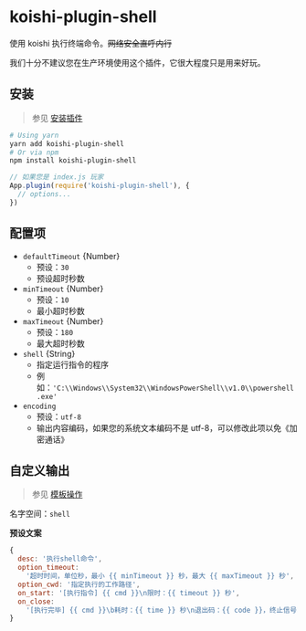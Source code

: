 # koishi-plugin-shell

使用 koishi 执行终端命令。~~网络安全直呼内行~~

我们十分不建议您在生产环境使用这个插件，它很大程度只是用来好玩。

## 安装

> 参见 [安装插件](https://koishi.js.org/guide/context.html)

```sh
# Using yarn
yarn add koishi-plugin-shell
# Or via npm
npm install koishi-plugin-shell
```

```js
// 如果您是 index.js 玩家
App.plugin(require('koishi-plugin-shell'), {
  // options...
})
```

## 配置项

- `defaultTimeout` {Number}
  - 预设：`30`
  - 预设超时秒数
- `minTimeout` {Number}
  - 预设：`10`
  - 最小超时秒数
- `maxTimeout` {Number}
  - 预设：`180`
  - 最大超时秒数
- `shell` {String}
  - 指定运行指令的程序
  - 例如：`'C:\\Windows\\System32\\WindowsPowerShell\\v1.0\\powershell.exe'`
- `encoding`
  - 预设：`utf-8`
  - 输出内容编码，如果您的系统文本编码不是 utf-8，可以修改此项以免《加密通话》

## 自定义输出

> 参见 [模板操作](https://koishi.js.org/api/utils.html#%E6%A8%A1%E6%9D%BF%E6%93%8D%E4%BD%9C)

名字空间：`shell`

**预设文案**

```js
{
  desc: '执行shell命令',
  option_timeout:
    '超时时间，单位秒，最小 {{ minTimeout }} 秒，最大 {{ maxTimeout }} 秒',
  option_cwd: '指定执行的工作路径',
  on_start: '[执行指令] {{ cmd }}\n限时：{{ timeout }} 秒',
  on_close:
    '[执行完毕] {{ cmd }}\b耗时：{{ time }} 秒\n退出码：{{ code }}，终止信号：{{ signal }}',
}
```
